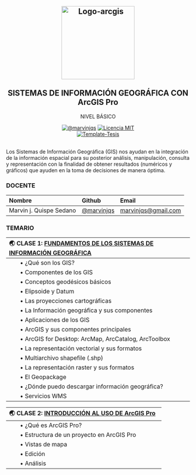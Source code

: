 <h2 align="center">
  <a href="https://marvinjqs.github.io/curso_arcgispro_basico/slides/00_Presentacion/00_Presentacion.html" title="ArcGIS-Intermedio">
    <img alt="Logo-arcgis" src="https://www.aeroterra.com/content/dam/esrisites/en-us/common/icons/product-logos/ArcGIS-Pro.png" width="200px" height="200px" />
  </a>
  <br /><br />
  SISTEMAS DE INFORMACIÓN GEOGRÁFICA CON ArcGIS Pro </h2>
<p align="center">NIVEL BÁSICO</p>
<div align="center"><a href="https://www.linkedin.com/in/marvinjqs/"><img alt="@marvinjqs" 
src="https://img.shields.io/badge/Autor-Marvin%20J.%20Quispe-lightgrey" /></a>
<a href="https://opensource.org/licenses/MIT/"><img alt="Licencia MIT" 
src="https://img.shields.io/github/license/marvinjqs/curso_arcgis_basico?label=License" />
</a>  
<br><a href="https://github.com/Template-Latex/Template-Tesis/"><img alt="Template-Tesis" src="https://latex.ppizarror.com/res/badges/tesis.svg" /></a>

</div><br />

Los Sistemas de Información Geográfica (GIS) nos ayudan en la integración de la información espacial para su posterior análisis, manipulación, consulta y representación con la finalidad de obtener resultados (numéricos y gráficos) que ayuden en la toma de decisiones de manera óptima.

### DOCENTE

| Nombre                  | Github        |  Email         |
|:--------------------    |:--------------| :--------------|
| Marvin j. Quispe Sedano | [@marvinjqs](https://github.com/marvinjqs)| marvinjqs@gmail.com |


### TEMARIO

| 🌏 CLASE 1: [FUNDAMENTOS DE LOS SISTEMAS DE INFORMACIÓN GEOGRÁFICA](https://marvinjqs.github.io/curso_arcgispro_basico/slides/01_Fundamentos_de_los_GIS/01_Fundamentos_de_los_GIS.html)  &nbsp;  |
|:---------------------------------------------------------------|
| &nbsp;  &nbsp;  &nbsp;  &nbsp;• ¿Qué son los GIS? |
| &nbsp;  &nbsp;  &nbsp;  &nbsp;• Componentes de los GIS |
| &nbsp;  &nbsp;  &nbsp;  &nbsp;• Conceptos geodésicos básicos |
| &nbsp;  &nbsp;  &nbsp;  &nbsp;• Elipsoide y Datum |
| &nbsp;  &nbsp;  &nbsp;  &nbsp;• Las proyecciones cartográficas |
| &nbsp;  &nbsp;  &nbsp;  &nbsp;• La Información geográfica y sus componentes |
| &nbsp;  &nbsp;  &nbsp;  &nbsp;• Aplicaciones de los GIS |
| &nbsp;  &nbsp;  &nbsp;  &nbsp;• ArcGIS y sus componentes principales |
| &nbsp;  &nbsp;  &nbsp;  &nbsp;• ArcGIS for Desktop: ArcMap, ArcCatalog, ArcToolbox |
| &nbsp;  &nbsp;  &nbsp;  &nbsp;• La representación vectorial y sus formatos |
| &nbsp;  &nbsp;  &nbsp;  &nbsp;• Multiarchivo shapefile (.shp) |
| &nbsp;  &nbsp;  &nbsp;  &nbsp;• La representación raster y sus formatos |
| &nbsp;  &nbsp;  &nbsp;  &nbsp;• El Geopackage |
| &nbsp;  &nbsp;  &nbsp;  &nbsp;• ¿Dónde puedo descargar información geográfica? |
| &nbsp;  &nbsp;  &nbsp;  &nbsp;• Servicios WMS |


| 🌏 CLASE 2: [INTRODUCCIÓN AL USO DE ArcGIS Pro](https://marvinjqs.github.io/curso_arcgispro_basico/slides/02_Introduccion_a_ArcGISPro/02_Introduccion_a_ArcGISPro.html)  &nbsp;  |
|:---------------------------------------------------------------|
| &nbsp;  &nbsp;  &nbsp;  &nbsp;• ¿Qué es ArcGIS Pro? |
| &nbsp;  &nbsp;  &nbsp;  &nbsp;• Estructura de un proyecto en ArcGIS Pro |
| &nbsp;  &nbsp;  &nbsp;  &nbsp;• Vistas de mapa |
| &nbsp;  &nbsp;  &nbsp;  &nbsp;• Edición |
| &nbsp;  &nbsp;  &nbsp;  &nbsp;• Análisis |



